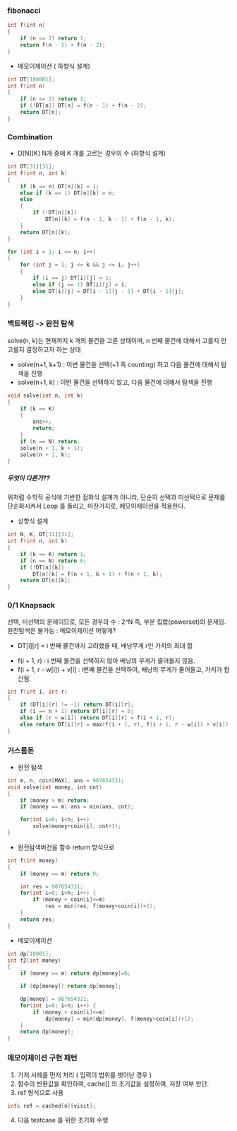 ### fibonacci
```c
int f(int n)
{
	if (n <= 2)	return 1;
	return f(n - 1) + f(n - 2);
}
```
- 메모이제이션 ( 하향식 설계)
```c
int DT[100001];
int f(int n)
{
	if (n <= 2)	return 1;
	if (!DT[n]) DT[n] = f(n - 1) + f(n - 2);
	return DT[n];
}
```

### Combination

- D[N][K] N개 중에 K 개를 고르는 경우의 수 (하향식 설계)
```c
int DT[31][31];
int f(int n, int k)
{
	if (k == n) DT[n][k] = 1;
	else if (k == 1) DT[n][k] = n;
	else
	{
		if (!DT[n][k])
			DT[n][k] = f(n - 1, k - 1) + f(n - 1, k);
	}
	return DT[n][k];
}

for (int i = 1; i <= n; i++)
{
	for (int j = 1; j <= k && j <= i; j++)
	{
		if (i == j) DT[i][j] = 1;
		else if (j == 1) DT[i][j] = i;
		else DT[i][j] = DT[i - 1][j - 1] + DT[i - 1][j];
	}
}

```
### 백트랙킹 -> 완전 탐색
solve(n, k)는 현재까지 k 개의 물건을 고른 상태이며,
n 번째 물건에 대해서 고를지 안 고를지 결정하고자 하는 상태

* solve(n+1, k+1) : 이번 물건을 선택(+1 즉 counting) 하고 다음 물건에 대해서 탐색을 진행
* solve(n+1, k)   : 이번 물건을 선택하지 않고, 다음 물건에 대해서 탐색을 진행


```c
void solve(int n, int k)
{
	if (k == K)
	{
		ans++;
		return;
	}
	if (n == N) return;
	solve(n + 1, k + 1);
	solve(n + 1, k);
}
```

##### 무엇이 다른가??
위처럼 수학적 공식에 기반한 점화식 설계가 아니라, 단순히 선택과 미선택으로 문제를 단순화시켜서 Loop 를 돌리고,
마찬가지로, 메모이제이션을 적용한다.
- 상향식 설계
```c
int N, K, DT[31][31];
int f(int n, int k)
{
	if (k == K) return 1;
	if (n == N) return 0;
	if (!DT[n][k])
		DT[n][k] = f(n + 1, k + 1) + f(n + 1, k);
	return DT[n][k];
}
```

### 0/1 Knapsack 
선택, 미선택의 문제이므로, 모든 경우의 수 : 2^N 즉, 부분 집합(powerset)의 문제임.
완전탐색은 불가능 : 메모이제이션 어떻게? 

* DT[i][r] = i 번째 물건까지 고려했을 때, 배낭무게 r인 가치의 최대 합 
 - f(i + 1, r) : i 번째 물건을 선택하지 않아 배낭의 무게가 줄어들지 않음.
 - f(i + 1, r - w[i]) + v[i] : i번째 물건을 선택하여, 배낭의 무게가 줄어들고, 가치가 합산됨.
```c
int f(int i, int r)
{
	if (DT[i][r] != -1) return DT[i][r];
	if (i == n + 1) return DT[i][r] = 0;
	else if (r < w[i]) return DT[i][r] = f(i + 1, r);
	else return DT[i][r] = max(f(i + 1, r), f(i + 1, r - w[i]) + v[i]);
}
```

### 거스름돈

- 완전 탐색
```c
int m, n, coin[MAX], ans = 987654321;
void solve(int money, int cnt)
{
    if (money > m) return;
    if (money == m) ans = min(ans, cnt);

    for(int i=0; i<n; i++)
        solve(money+coin[i], cnt+1);
}
```
- 완전탐색버전을 함수 return 방식으로
```c
int f(int money)
{
    if (money == m) return 0;

    int res = 987654321;
    for(int i=0; i<n; i++) {
        if (money + coin[i]<=m)
            res = min(res, f(money+coin[i])+1);
    }
    return res;
}
```
- 메모이제이션
```c
int dp[10001];
int f2(int money)
{
    if (money == m) return dp[money]=0;

    if (dp[money]) return dp[money];

    dp[money] = 987654321;
    for(int i=0; i<n; i++) {
        if (money + coin[i]<=m)
            dp[money] = min(dp[money], f(money+coin[i])+1);
    }
    return dp[money];
}
```

### 메모이제이션 구현 패턴

1. 기저 사례를 먼저 처리 ( 입력이 범위를 벗어난 경우 )
2. 함수의 반환값을 확인하여, cache[] 의 초기값을 설정하여, 저장 여부 판단.
3. ref 형식으로 사용
```c
int& ref = cached[n][visit];
```
4. 다음 testcase 를 위한 초기화 수행

